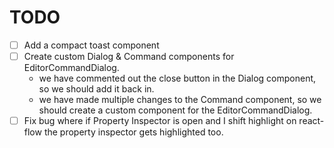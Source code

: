 # TODO

- [ ] Add a compact toast component
- [ ] Create custom Dialog & Command components for EditorCommandDialog.
  - we have commented out the close button in the Dialog component, so we should add it back in.
  - we have made multiple changes to the Command component, so we should create a custom component for the EditorCommandDialog.
- [ ] Fix bug where if Property Inspector is open and I shift highlight on react-flow the property inspector gets highlighted too.

